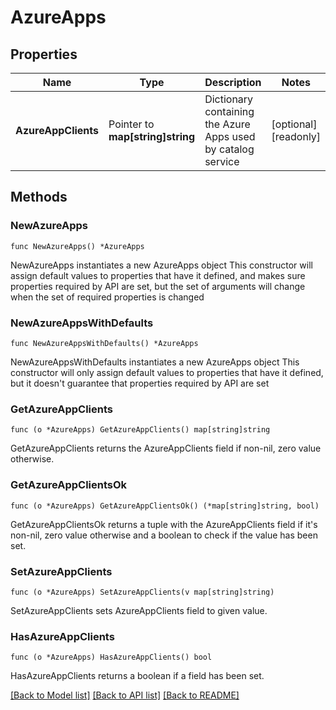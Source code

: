 # AzureApps

## Properties

Name | Type | Description | Notes
------------ | ------------- | ------------- | -------------
**AzureAppClients** | Pointer to **map[string]string** | Dictionary containing the Azure Apps used by catalog service | [optional] [readonly] 

## Methods

### NewAzureApps

`func NewAzureApps() *AzureApps`

NewAzureApps instantiates a new AzureApps object
This constructor will assign default values to properties that have it defined,
and makes sure properties required by API are set, but the set of arguments
will change when the set of required properties is changed

### NewAzureAppsWithDefaults

`func NewAzureAppsWithDefaults() *AzureApps`

NewAzureAppsWithDefaults instantiates a new AzureApps object
This constructor will only assign default values to properties that have it defined,
but it doesn't guarantee that properties required by API are set

### GetAzureAppClients

`func (o *AzureApps) GetAzureAppClients() map[string]string`

GetAzureAppClients returns the AzureAppClients field if non-nil, zero value otherwise.

### GetAzureAppClientsOk

`func (o *AzureApps) GetAzureAppClientsOk() (*map[string]string, bool)`

GetAzureAppClientsOk returns a tuple with the AzureAppClients field if it's non-nil, zero value otherwise
and a boolean to check if the value has been set.

### SetAzureAppClients

`func (o *AzureApps) SetAzureAppClients(v map[string]string)`

SetAzureAppClients sets AzureAppClients field to given value.

### HasAzureAppClients

`func (o *AzureApps) HasAzureAppClients() bool`

HasAzureAppClients returns a boolean if a field has been set.


[[Back to Model list]](../README.md#documentation-for-models) [[Back to API list]](../README.md#documentation-for-api-endpoints) [[Back to README]](../README.md)


